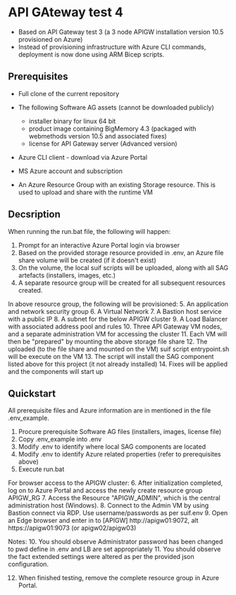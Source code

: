 # API GAteway test 4
- Based on API Gateway test 3 (a 3 node APIGW installation version 10.5 provisioned on Azure)
- Instead of provisioning infrastructure with Azure CLI commands, deployment is now done using ARM Bicep scripts.

## Prerequisites

- Full clone of the current repository
- The following Software AG assets (cannot be downloaded publicly)
  - installer binary for linux 64 bit
  - product image containing BigMemory 4.3 (packaged with webmethods version 10.5 and associated fixes)
  - license for API Gateway server (Advanced version)

- Azure CLI client - download via Azure Portal
- MS Azure account and subscription
- An Azure Resource Group with an existing Storage resource. This is used to upload and share with the runtime VM

## Decsription

When running the run.bat file, the following will happen:

1. Prompt for an interactive Azure Portal login via browser
2. Based on the provided storage resource provided in .env, an Azure file share volume will be created (if it doesn't exist)
3. On the volume, the local suif scripts will be uploaded, along with all SAG artefacts (installers, images, etc.)
4. A separate resource group will be created for all subsequent resources created.

In above resource group, the following will be provisioned:
5. An application and network security group
6. A Virtual Network
7. A Bastion host service with a public IP
8. A subnet for the below APIGW cluster
9. A Load Balancer with associated address pool and rules
10. Three API Gateway VM nodes, and a separate administration VM for accessing the cluster
11. Each VM will then be "prepared" by mounting the above storage file share
12. The uploaded (to the file share and mounted on the VM) suif script entrypoint.sh will be execute on the VM
13. The script will install the SAG component listed above for this project (it not already installed)
14. Fixes will be applied and the components will start up

## Quickstart

All prerequisite files and Azure information are in mentioned in the file .env_example.

1. Procure prerequisite Software AG files (installers, images, license file)
2. Copy .env_example into .env
3. Modify .env to identify where local SAG components are located
4. Modify .env to identify Azure related properties (refer to prerequisites above)
5. Execute run.bat

For browser access to the APIGW cluster:
6. After initialization completed, log on to Azure Portal and access the newly create resource group APIGW_RG 
7. Access the Resource "APIGW_ADMIN", which is the central administration host (Windows).
8. Connect to the Admin VM by using Bastion connect via RDP. Use username/passwords as per suif.env
9. Open an Edge browser and enter in to [APIGW] http://apigw01:9072, alt https://apigw01:9073 (or apigw02/apigw03)

Notes:
10. You should observe Administrator password has been changed to pwd define in .env and LB are set appropriately
11. You should observe the fact extended settings were altered as per the provided json configuration.

12. When finished testing, remove the complete resource group in Azure Portal.

